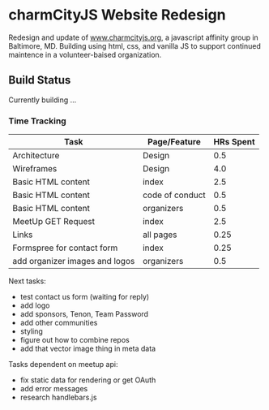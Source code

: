 # charmCityJS Website Redesign

Redesign and update of www.charmcityjs.org, a javascript affinity group in Baltimore, MD. Building using html, css, and vanilla JS to support continued maintence in a volunteer-baised organization.

## Build Status
Currently building ...

### Time Tracking
| Task      | Page/Feature | HRs Spent |
| ----------- | ----------- | ------|
| Architecture | Design | 0.5 |
| Wireframes   | Design | 4.0 |
| Basic HTML content | index | 2.5 |
| Basic HTML content | code of conduct | 0.5 |
| Basic HTML content | organizers | 0.5 |
| MeetUp GET Request | index | 2.5 |
| Links | all pages | 0.25 |
| Formspree for contact form | index | 0.25 |
| add organizer images and logos | organizers | 0.5 |


Next tasks:
 - test contact us form (waiting for reply)
 - add logo
 - add sponsors, Tenon, Team Password
 - add other communities
 - styling
 - figure out how to combine repos
 - add that vector image thing in meta data

 Tasks dependent on meetup api:
 - fix static data for rendering or get OAuth
 - add error messages
 - research handlebars.js
